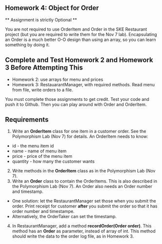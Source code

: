 ## Homework 4: Object for Order

** Assignment is strictly Optional **

You are not required to use OrderItem and Order in the SKE Restaurant project (but you are required
to write them for the Nov 7 lab).  Encapsulating an Order is a much better O-O design than using an array,
so you can learn something by doing it.

## Complete and Test Homework 2 and Homework 3 Before Attempting This

* Homework 2: use arrays for menu and prices
* Homework 3: RestauarantManager, with required methods.  Read menu from file, write orders to a file.

You must complete those assignments to get credit.  Test your code and push it to Github.
Then you can play around with Order and OrderItem.

## Requirements

1. Write an **OrderItem** class for one item in a customer order.  See the Polymorphism Lab (Nov 7) for details.  An OrderItem needs to know:
  * id - the menu item id
  * name - name of menu item
  * price - price of the menu item
  * quantity - how many the customer wants
2. Write methods in the **OrderItem** class as in the Polymorphism Lab (Nov 7).
3. Write an **Order** class to contain the OrderItems.  This is also described in the Polymorphism Lab (Nov 7). An Order also needs an Order number and timestamp.  
  * One solution: let the RestaurantManager set those when you submit the order.  Print receipt for customer **after** you submit the order so that it has order number and timestampe.
  * Alternatively, the OrderTaker can set the timestamp.
4. In RestaurantManager, add a method **recordOrder(Order order)**. This method has an **Order** as parameter, instead of array of int.  This method should write the data to the order log file, as in Homework 3.

